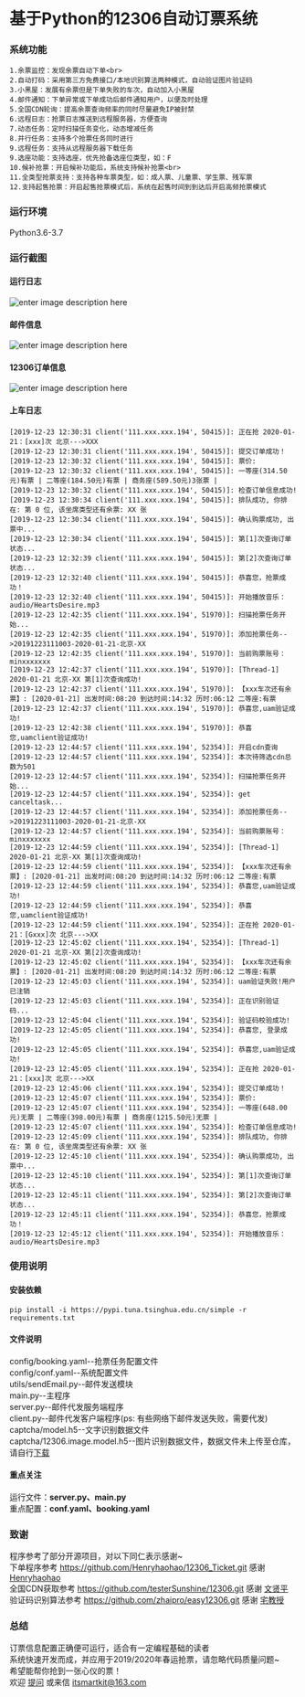 基于Python的12306自动订票系统
=============================
### 系统功能
```
1.余票监控：发现余票自动下单<br>
2.自动打码：采用第三方免费接口/本地识别算法两种模式，自动验证图片验证码
3.小黑屋：发展有余票但是下单失败的车次，自动加入小黑屋
4.邮件通知：下单异常或下单成功后邮件通知用户，以便及时处理
5.全国CDN轮询：提高余票查询频率的同时尽量避免IP被封禁
6.远程日志：抢票日志推送到远程服务器，方便查询
7.动态任务：定时扫描任务变化，动态增减任务
8.并行任务：支持多个抢票任务同时进行
9.远程任务：支持从远程服务器下载任务
9.选座功能：支持选座，优先抢备选座位类型，如：F
10.候补抢票：开启候补功能后，系统支持候补抢票<br>
11.全类型抢票支持：支持各种车票类型，如：成人票、儿童票、学生票、残军票
12.支持起售抢票：开启起售抢票模式后，系统在起售时间到到达后开启高频抢票模式
```
### 运行环境
Python3.6-3.7

### 运行截图
#### 运行日志
![enter image description here](img/1.png)
#### 邮件信息
![enter image description here](img/2.png)
#### 12306订单信息
![enter image description here](img/3.png)
#### 上车日志
```
[2019-12-23 12:30:31 client('111.xxx.xxx.194', 50415)]: 正在抢 2020-01-21：[xxx]次 北京--->XXX
[2019-12-23 12:30:31 client('111.xxx.xxx.194', 50415)]: 提交订单成功！
[2019-12-23 12:30:32 client('111.xxx.xxx.194', 50415)]: 票价:
[2019-12-23 12:30:32 client('111.xxx.xxx.194', 50415)]: 一等座(314.50元)有票 | 二等座(184.50元)有票 | 商务座(589.50元)3张票 | 
[2019-12-23 12:30:32 client('111.xxx.xxx.194', 50415)]: 检查订单信息成功!
[2019-12-23 12:30:34 client('111.xxx.xxx.194', 50415)]: 排队成功, 你排在: 第 0 位, 该坐席类型还有余票: XX 张
[2019-12-23 12:30:34 client('111.xxx.xxx.194', 50415)]: 确认购票成功, 出票中...
[2019-12-23 12:30:34 client('111.xxx.xxx.194', 50415)]: 第[1]次查询订单状态...
[2019-12-23 12:32:39 client('111.xxx.xxx.194', 50415)]: 第[2]次查询订单状态...
[2019-12-23 12:32:40 client('111.xxx.xxx.194', 50415)]: 恭喜您，抢票成功！
[2019-12-23 12:32:40 client('111.xxx.xxx.194', 50415)]: 开始播放音乐：audio/HeartsDesire.mp3
[2019-12-23 12:42:35 client('111.xxx.xxx.194', 51970)]: 扫描抢票任务开始...
[2019-12-23 12:42:35 client('111.xxx.xxx.194', 51970)]: 添加抢票任务-->20191223111003-2020-01-21-北京-XX
[2019-12-23 12:42:35 client('111.xxx.xxx.194', 51970)]: 当前购票账号：minxxxxxxx
[2019-12-23 12:42:37 client('111.xxx.xxx.194', 51970)]: [Thread-1] 2020-01-21 北京-XX 第[1]次查询成功!
[2019-12-23 12:42:37 client('111.xxx.xxx.194', 51970)]: 【xxx车次还有余票】: [2020-01-21] 出发时间:08:20 到达时间:14:32 历时:06:12 二等座:有票 
[2019-12-23 12:42:37 client('111.xxx.xxx.194', 51970)]: 恭喜您,uam验证成功!
[2019-12-23 12:42:38 client('111.xxx.xxx.194', 51970)]: 恭喜您,uamclient验证成功!
[2019-12-23 12:44:57 client('111.xxx.xxx.194', 52354)]: 开启cdn查询
[2019-12-23 12:44:57 client('111.xxx.xxx.194', 52354)]: 本次待筛选cdn总数为501
[2019-12-23 12:44:57 client('111.xxx.xxx.194', 52354)]: 扫描抢票任务开始...
[2019-12-23 12:44:57 client('111.xxx.xxx.194', 52354)]: get canceltask...
[2019-12-23 12:44:57 client('111.xxx.xxx.194', 52354)]: 添加抢票任务-->20191223111003-2020-01-21-北京-XX
[2019-12-23 12:44:57 client('111.xxx.xxx.194', 52354)]: 当前购票账号：minxxxxxxx
[2019-12-23 12:44:59 client('111.xxx.xxx.194', 52354)]: [Thread-1] 2020-01-21 北京-XX 第[1]次查询成功!
[2019-12-23 12:44:59 client('111.xxx.xxx.194', 52354)]: 【xxx车次还有余票】: [2020-01-21] 出发时间:08:20 到达时间:14:32 历时:06:12 二等座:有票 
[2019-12-23 12:44:59 client('111.xxx.xxx.194', 52354)]: 恭喜您,uam验证成功!
[2019-12-23 12:44:59 client('111.xxx.xxx.194', 52354)]: 恭喜您,uamclient验证成功!
[2019-12-23 12:44:59 client('111.xxx.xxx.194', 52354)]: 正在抢 2020-01-21：[Gxxx]次 北京--->XX
[2019-12-23 12:45:02 client('111.xxx.xxx.194', 52354)]: [Thread-1] 2020-01-21 北京-XX 第[2]次查询成功!
[2019-12-23 12:45:02 client('111.xxx.xxx.194', 52354)]: 【xxx车次还有余票】: [2020-01-21] 出发时间:08:20 到达时间:14:32 历时:06:12 二等座:有票 
[2019-12-23 12:45:03 client('111.xxx.xxx.194', 52354)]: uam验证失败!用户已注销
[2019-12-23 12:45:03 client('111.xxx.xxx.194', 52354)]: 正在识别验证码...
[2019-12-23 12:45:04 client('111.xxx.xxx.194', 52354)]: 验证码校验成功!
[2019-12-23 12:45:05 client('111.xxx.xxx.194', 52354)]: 恭喜您, 登录成功!
[2019-12-23 12:45:05 client('111.xxx.xxx.194', 52354)]: 恭喜您,uam验证成功!
[2019-12-23 12:45:05 client('111.xxx.xxx.194', 52354)]: 正在抢 2020-01-21：[xxx]次 北京--->XX
[2019-12-23 12:45:06 client('111.xxx.xxx.194', 52354)]: 提交订单成功！
[2019-12-23 12:45:07 client('111.xxx.xxx.194', 52354)]: 票价:
[2019-12-23 12:45:07 client('111.xxx.xxx.194', 52354)]: 一等座(648.00元)无票 | 二等座(398.00元)有票 | 商务座(1215.50元)无票 | 
[2019-12-23 12:45:07 client('111.xxx.xxx.194', 52354)]: 检查订单信息成功!
[2019-12-23 12:45:09 client('111.xxx.xxx.194', 52354)]: 排队成功, 你排在: 第 0 位, 该坐席类型还有余票: XX 张
[2019-12-23 12:45:10 client('111.xxx.xxx.194', 52354)]: 确认购票成功, 出票中...
[2019-12-23 12:45:10 client('111.xxx.xxx.194', 52354)]: 第[1]次查询订单状态...
[2019-12-23 12:45:11 client('111.xxx.xxx.194', 52354)]: 第[2]次查询订单状态...
[2019-12-23 12:45:11 client('111.xxx.xxx.194', 52354)]: 恭喜您，抢票成功！
[2019-12-23 12:45:12 client('111.xxx.xxx.194', 52354)]: 开始播放音乐：audio/HeartsDesire.mp3
```

### 使用说明
#### 安装依赖
```
pip install -i https://pypi.tuna.tsinghua.edu.cn/simple -r requirements.txt
```
#### 文件说明
config/booking.yaml--抢票任务配置文件<br>
config/conf.yaml--系统配置文件<br>
utils/sendEmail.py--邮件发送模块<br>
main.py--主程序<br>
server.py--邮件代发服务端程序<br>
client.py--邮件代发客户端程序(ps: 有些网络下邮件发送失败，需要代发)<br>
captcha/model.h5--文字识别数据文件<br>
captcha/12306.image.model.h5--图片识别数据文件，数据文件未上传至仓库，请自行[下载](http://www.itsmartkit.com/captcha/model.rar)<br>
#### 重点关注
运行文件：**server.py、main.py**<br>
重点配置：**conf.yaml、booking.yaml**<br>

### 致谢
程序参考了部分开源项目，对以下同仁表示感谢~<br>
下单程序参考 https://github.com/Henryhaohao/12306_Ticket.git 感谢 [Henryhaohao](https://github.com/Henryhaohao/12306_Ticket.git)<br> 
全国CDN获取参考 https://github.com/testerSunshine/12306.git 感谢 [文贤平](https://github.com/testerSunshine/12306.git)<br>
验证码识别算法参考 https://github.com/zhaipro/easy12306.git 感谢 [宅教授](https://github.com/zhaipro/easy12306.git)<br>

### 总结
订票信息配置正确便可运行，适合有一定编程基础的读者<br>
系统快速开发而成，并应用于2019/2020年春运抢票，请忽略代码质量问题~<br>
希望能帮你抢到一张心仪的票！<br>
欢迎 [提问](https://github.com/itsmartkit/12306-Ticket-Booking/issues) 或来信 itsmartkit@163.com<br>
